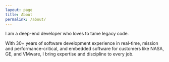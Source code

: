 ```yaml
---
layout: page
title: About
permalink: /about/
---
```


I am a deep-end developer who loves to tame legacy code.

With 30+ years of software development experience in real-time, mission and performance-critical, and embedded software for customers like NASA, GE, and VMware, I bring expertise and discipline to every job.
